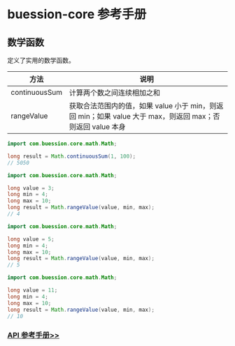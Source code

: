 # buession-core 参考手册


## 数学函数


定义了实用的数学函数。



|  方法   | 说明  |
|  ----  | ----  |
| continuousSum  | 计算两个数之间连续相加之和 |
| rangeValue  | 获取合法范围内的值，如果 value 小于 min，则返回 min；如果 value 大于 max，则返回 max；否则返回 value 本身 |

```java
import com.buession.core.math.Math;

long result = Math.continuousSum(1, 100);
// 5050
```

```java
import com.buession.core.math.Math;

long value = 3;
long min = 4;
long max = 10;
long result = Math.rangeValue(value, min, max);
// 4
```

```java
import com.buession.core.math.Math;

long value = 5;
long min = 4;
long max = 10;
long result = Math.rangeValue(value, min, max);
// 5
```

```java
import com.buession.core.math.Math;

long value = 11;
long min = 4;
long max = 10;
long result = Math.rangeValue(value, min, max);
// 10
```


### [API 参考手册>>](https://javadoc.io/static/com.buession/buession-core/2.0.2/com/buession/core/math/package-summary.html)